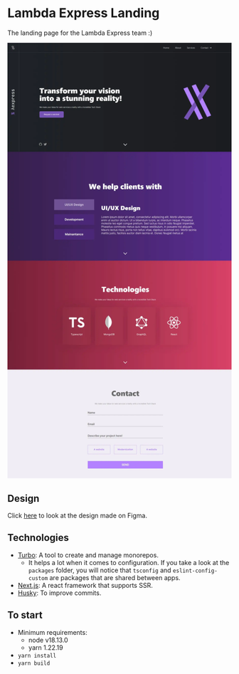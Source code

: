 <div align="center>
<img alt="Lambda express Logo" height="100px" src="/logo.png">
<h1>Lambda Express Landing</h1>
<p>The landing page for the Lambda Express team :)</p>
<img alt="Lambda express" src="/lambda_optimized.webp">
</div>

## Design

Click [here](https://www.figma.com/file/Z1WRcmXUHNp00NRRJ1nBkz/Lambda-Express?node-id=30%3A5&t=xv1YlWnsmdj6Jeqq-1) to look at the design made on Figma.

## Technologies

- [Turbo](https://turbo.build/): A tool to create and manage monorepos.
    - It helps a lot when it comes to configuration. If you take a look at the `packages` folder, you will notice that `tsconfig` and `eslint-config-custom` are packages that are shared between apps.
- [Next.js](https://nextjs.org/): A react framework that supports SSR.
- [Husky](https://www.npmjs.com/package/husky): To improve commits.

## To start

- Minimum requirements:
    - node v18.13.0
    - yarn 1.22.19
- `yarn install`
- `yarn build`
